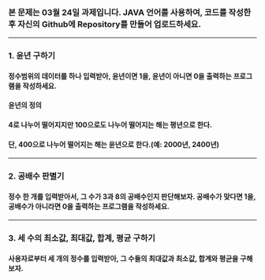 ### 본 문제는 03월 24일 과제입니다. JAVA 언어를 사용하여, 코드를 작성한 후 자신의 Github에 Repository를 만들어 업로드하세요.
-----------------------------------------------------------------

### 1. 윤년 구하기
#### 정수범위의 데이터를 하나 입력받아, 윤년이면 1을, 윤년이 아니면 0을 출력하는 프로그램을 작성하세요.
#### 윤년의 정의
#### 4로 나누어 떨어지지만 100으로도 나누어 떨어지는 해는 평년으로 한다.
#### 단, 400으로 나누어 떨어지는 해는 윤년으로 한다.(예: 2000년, 2400년)

-----------------------------------------------------------------

### 2. 공배수 판별기
#### 정수 한 개를 입력받아서, 그 수가 3과 8의 공배수인지 판단해보자. 공배수가 맞다면 1을, 공배수가 아니라면 0을 출력하는 프로그램을 작성하세요.

-----------------------------------------------------------------

### 3. 세 수의 최소값, 최대값, 합계, 평균 구하기
#### 사용자로부터 세 개의 정수를 입력받아, 그 수들의 최대값과 최소값, 합계와 평균을 구해보자.
